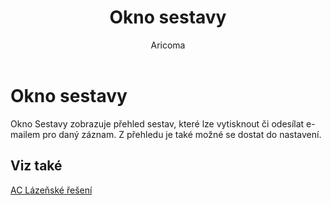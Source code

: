 ﻿---
    title: "Okno sestavy"
    author: Aricoma
    ms.date: 04/30/2018
    ms.topic: article
    ms.prod: dynamics-nav-2017
    ms.contentlocale: cs-cz
    ms.lasthandoff: 04/30/2018
---

# Okno sestavy
Okno Sestavy zobrazuje přehled sestav, které lze vytisknout či odesílat e-mailem pro daný záznam. Z přehledu je také možné se dostat do nastavení.

## <a name="see-also"></a>Viz také
[AC Lázeňské řešení](ac-spa-solution.md)